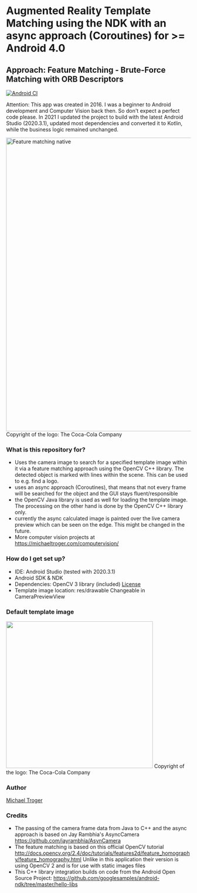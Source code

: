 # Augmented Reality Template Matching using the NDK with an async approach (Coroutines) for >= Android 4.0
## Approach: Feature Matching - Brute-Force Matching with ORB Descriptors
[![Android CI](https://github.com/michaeltroger/feature-matching-native-android/actions/workflows/android.yml/badge.svg)](https://github.com/michaeltroger/feature-matching-native-android/actions/workflows/android.yml)

Attention: This app was created in 2016. I was a beginner to Android development and Computer Vision back then. So don't expect a perfect code please. In 2021 I updated the project to build with the latest Android Studio (2020.3.1), updated most dependencies and converted it to Kotlin, while the business logic remained unchanged.


<img src="/screenshots/demo.gif" alt="Feature matching native" width="800px"/>
Copyright of the logo: The Coca-Cola Company

### What is this repository for?
* Uses the camera image to search for a specified template image within it via a feature matching approach using the OpenCV C++ library. The detected object is marked with lines within the scene. This can be used to e.g. find a logo.
* uses an async approach (Coroutines), that means that not every frame will be searched for the object and the GUI stays fluent/responsible
* the OpenCV Java library is used as well for loading the template image. The processing on the other hand is done by the OpenCV C++ library only. 
* currently the async calculated image is painted over the live camera preview which can be seen on the edge. This might be changed in the future.
* More computer vision projects at https://michaeltroger.com/computervision/

### How do I get set up?
* IDE: Android Studio (tested with 2020.3.1)
* Android SDK & NDK
* Dependencies: OpenCV 3 library (included) [License](/opencv-3-4-15/LICENSE)
* Template image location: res/drawable Changeable in CameraPreviewView

### Default template image
<img src="/app/src/main/res/drawable/coca_cola.bmp" alt="" width="400px"/>
Copyright of the logo: The Coca-Cola Company

### Author ###
[Michael Troger](https://michaeltroger.com)

### Credits
* The passing of the camera frame data from Java to C++ and the async approach is based on Jay Rambhia's AsyncCamera  https://github.com/jayrambhia/AsynCamera
* The feature matching is based on this official OpenCV tutorial http://docs.opencv.org/2.4/doc/tutorials/features2d/feature_homography/feature_homography.html Unlike in this application their version is using OpenCV 2 and is for use with static images files
* This C++ library integration builds on code from the Android Open Source Project: https://github.com/googlesamples/android-ndk/tree/master/hello-libs
